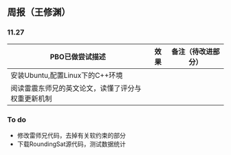 ## 周报（王修渊）

### 11.27

| PBO已做尝试描述                                    | 效果 | 备注（待改进部分） |
| -------------------------------------------------- | ---- | ------------------ |
| 安装Ubuntu,配置Linux下的C++环境                    |      |                    |
| 阅读雷震东师兄的英文论文，读懂了评分与权重更新机制 |      |                    |

### To do

- 修改雷师兄代码，去掉有关软约束的部分
- 下载RoundingSat源代码，测试数据统计

